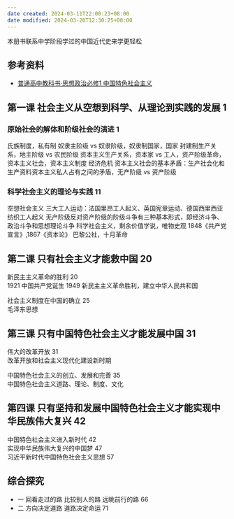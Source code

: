 ```yaml
---
date created: 2024-03-11T22:00:23+08:00
date modified: 2024-03-20T12:30:25+08:00
---
```

本册书联系中学阶段学过的中国近代史来学更轻松

## 参考资料

- [普通高中教科书·思想政治必修1 中国特色社会主义](https://basic.smartedu.cn/tchMaterial/detail?contentType=assets_document&contentId=c7c07640-970b-4def-814a-0f77eba4a2d9&catalogType=tchMaterial&subCatalog=tchMaterial)

## 第一课 社会主义从空想到科学、从理论到实践的发展 1  

### 原始社会的解体和阶级社会的演进 1  

氏族制度，私有制
奴隶主阶级 vs 奴隶阶级，奴隶制国家，国家
封建制生产关系，地主阶级 vs 农民阶级
资本主义生产关系，资本家 vs 工人，资产阶级革命，资本主义社会，资本主义制度
经济危机
资本主义社会的基本矛盾：生产社会化和生产资料资本主义私人占有之间的矛盾，无产阶级 vs 资产阶级

### 科学社会主义的理论与实践 11  

空想社会主义
三大工人运动：法国里昂工人起义、英国宪章运动、德国西里西亚纺织工人起义
无产阶级反对资产阶级的阶级斗争有三种基本形式，即经济斗争、政治斗争和思想理论斗争
科学社会主义，剩余价值学说，唯物史观
1848《共产党宣言》,1867《资本论》
巴黎公社，十月革命

## 第二课 只有社会主义才能救中国 20  

新民主主义革命的胜利 20  
1921 中国共产党诞生
1949 新民主主义革命胜利，建立中华人民共和国

社会主义制度在中国的确立 25  
毛泽东思想

## 第三课 只有中国特色社会主义才能发展中国 31  

伟大的改革开放 31  
改革开放和社会主义现代化建设新时期

中国特色社会主义的创立、发展和完善 35  
中国特色社会主义道路、理论、制度、文化

## 第四课 只有坚持和发展中国特色社会主义才能实现中华民族伟大复兴 42  

中国特色社会主义进入新时代 42  
实现中华民族伟大复兴的中国梦 47  
习近平新时代中国特色社会主义思想 57  

## 综合探究

- 一 回看走过的路 比较别人的路 远眺前行的路 66  
- 二 方向决定道路 道路决定命运 71  
